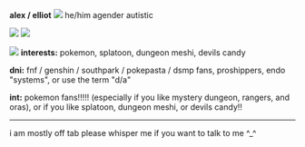 **alex / elliot** ![](https://cdn.discordapp.com/attachments/842768787462946847/1033769406553133156/5182752D-D88E-4E0E-8B5B-6AEBD4C5EDFA.gif) he/him agender
autistic

![](https://images-wixmp-ed30a86b8c4ca887773594c2.wixmp.com/f/ad602662-6a23-44a0-bb67-e3243244b052/d219mj9-a1b87446-1853-4c30-b122-999e7221b639.gif?token=eyJ0eXAiOiJKV1QiLCJhbGciOiJIUzI1NiJ9.eyJzdWIiOiJ1cm46YXBwOjdlMGQxODg5ODIyNjQzNzNhNWYwZDQxNWVhMGQyNmUwIiwiaXNzIjoidXJuOmFwcDo3ZTBkMTg4OTgyMjY0MzczYTVmMGQ0MTVlYTBkMjZlMCIsIm9iaiI6W1t7InBhdGgiOiJcL2ZcL2FkNjAyNjYyLTZhMjMtNDRhMC1iYjY3LWUzMjQzMjQ0YjA1MlwvZDIxOW1qOS1hMWI4NzQ0Ni0xODUzLTRjMzAtYjEyMi05OTllNzIyMWI2MzkuZ2lmIn1dXSwiYXVkIjpbInVybjpzZXJ2aWNlOmZpbGUuZG93bmxvYWQiXX0.WwOMDl7vk8rmsdwoQgfl0sTFQsthEZeaoHKMRgAVkcA)   ![](https://images-wixmp-ed30a86b8c4ca887773594c2.wixmp.com/f/b93dae8f-8054-4a30-a4dd-a61992c33c47/d5nw7jd-2c3a7898-b0b9-4067-b300-6a9b631f9238.gif?token=eyJ0eXAiOiJKV1QiLCJhbGciOiJIUzI1NiJ9.eyJzdWIiOiJ1cm46YXBwOjdlMGQxODg5ODIyNjQzNzNhNWYwZDQxNWVhMGQyNmUwIiwiaXNzIjoidXJuOmFwcDo3ZTBkMTg4OTgyMjY0MzczYTVmMGQ0MTVlYTBkMjZlMCIsIm9iaiI6W1t7InBhdGgiOiJcL2ZcL2I5M2RhZThmLTgwNTQtNGEzMC1hNGRkLWE2MTk5MmMzM2M0N1wvZDVudzdqZC0yYzNhNzg5OC1iMGI5LTQwNjctYjMwMC02YTliNjMxZjkyMzguZ2lmIn1dXSwiYXVkIjpbInVybjpzZXJ2aWNlOmZpbGUuZG93bmxvYWQiXX0.is2CBByD19ed-ooEqWxv6xnrtUQecOIfOjUJG56XK48)

![](https://cdn.discordapp.com/attachments/842768787462946847/1033779742664568963/52F049B7-86DC-406B-AA3C-E1F57842DCC0.gif) **interests:** pokemon, splatoon, dungeon meshi, devils candy

**dni:** fnf / genshin / southpark / pokepasta / dsmp fans, proshippers, endo "systems", or use the term "d/a"


**int:** pokemon fans!!!!! (especially if you like mystery dungeon, rangers, and oras), or if you like splatoon, dungeon meshi, or devils candy!!

***
i am mostly off tab please whisper me if you want to talk to me ^_^
